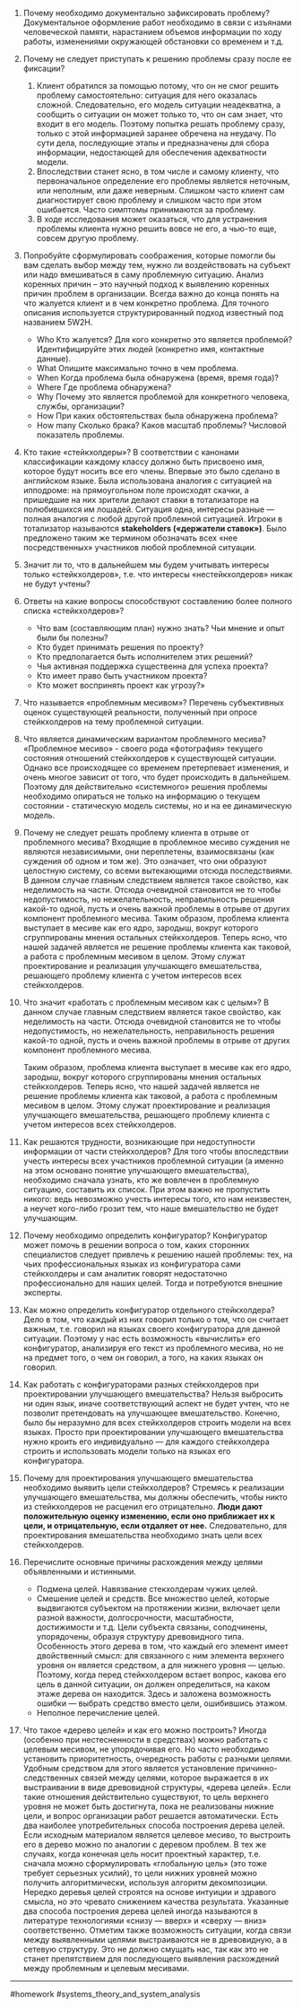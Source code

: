 1. Почему необходимо документально зафиксировать проблему?
	Документальное оформление работ необходимо в связи с изъянами человеческой памяти, нарастанием объемов информации по ходу работы, изменениями окружающей обстановки со временем и т.д.
1. Почему не следует приступать к решению проблемы сразу после ее фиксации?
    1. Клиент обратился за помощью потому, что он не смог решить проблему самостоятельно: ситуация для него оказалась сложной. Следовательно, его модель ситуации неадекватна, а сообщить о ситуации он может только то, что он сам знает, что входит в его модель. Поэтому попытка решать проблему сразу, только с этой информацией заранее обречена на неудачу. По сути дела, последующие этапы и предназначены для сбора информации, недостающей для обеспечения адекватности модели.
    2. Впоследствии станет ясно, в том числе и самому клиенту, что первоначальное определение его проблемы является неточным, или неполным, или даже неверным. Слишком часто клиент сам диагностирует свою проблему и слишком часто при этом ошибается. Часто симптомы принимаются за проблему. 
    3. В ходе исследования может оказаться, что для устранения проблемы клиента нужно решить вовсе не его, а чью-то еще, совсем другую проблему.
2. Попробуйте сформулировать соображения, которые помогли бы вам сделать выбор между тем, нужно ли воздействовать на субъект или надо вмешиваться в саму проблемную ситуацию.
	Анализ коренных причин – это научный подход к выявлению коренных причин проблем в организации.
	Всегда важно до конца понять на что жалуется клиент и в чем конкретно проблема. Для точного описания используется структурированный подход известный под названием 5W2H.
    - Who Кто жалуется? Для кого конкретно это является проблемой? Идентифицируйте этих людей (конкретно имя, контактные данные).
    - What Опишите максимально точно в чем проблема.
    - When Когда проблема была обнаружена (время, время года)?
    - Where Где проблема обнаружена?
    - Why Почему это является проблемой для конкретного человека, службы, организации?
    - How При каких обстоятельствах была обнаружена проблема?
    - How many Сколько брака? Каков масштаб проблемы? Числовой показатель проблемы.
1. Кто такие «стейкхолдеры»?
    В соответствии с канонами классификации каждому классу должно быть присвоено имя, которое будут носить все его члены. Впервые это было сделано в английском языке. Была использована аналогия с ситуацией на ипподроме: на прямоугольном поле происходят скачки, а пришедшие на них зрители делают ставки в тотализаторе на полюбившихся им лошадей. Ситуация одна, интересы разные — полная аналогия с любой другой проблемной ситуацией. Игроки в тотализатор называются **stakeholders («держатели ставок»)**. Было предложено таким же термином обозначать всех «нее посредственных» участников любой проблемной ситуации.
5. Значит ли то, что в дальнейшем мы будем учитывать интересы только «стейкхолдеров», т.е. что интересы «нестейкхолдеров» никак не будут учтены?
6. Ответы на какие вопросы способствуют составлению более полного списка «стейкхолдеров»?
     - Что вам (составляющим план) нужно знать? Чьи мнение и опыт были бы полезны?
    - Кто будет принимать решения по проекту?
    - Кто предполагается быть исполнителем этих решений?
     - Чья активная поддержка существенна для успеха проекта?
     - Кто имеет право быть участником проекта?
     - Кто может воспринять проект как угрозу?»
7. Что называется «проблемным месивом»?
    Перечень субъективных оценок существующей реальности, полученный при опросе стейкхолдеров на тему проблемной ситуации.
8. Что является динамическим вариантом проблемного месива?
    «Проблемное месиво» - своего рода «фотография» текущего состояния отношений стейкхолдеров к существующей ситуации. Однако все происходящее со временем претерпевает изменения, и очень многое зависит от того, что будет происходить в дальнейшем. Поэтому для действительно «системного» решения проблемы необходимо опираться не только на информацию о текущем состоянии - статическую модель системы, но и на ее динамическую модель.
9. Почему не следует решать проблему клиента в отрыве от проблемного месива?
    Входящие в проблемное месиво суждения не являются независимыми, они переплетены, взаимосвязаны (как суждения об одном и том же). Это означает, что они образуют целостную систему, со всеми вытекающими отсюда последствиями.
    В данном случае главным следствием является такое свойство, как неделимость на части. Отсюда очевидной становится не то чтобы недопустимость, но нежелательность, неправильность решения какой-то одной, пусть и очень важной проблемы в отрыве от других компонент проблемного месива.
    Таким образом, проблема клиента выступает в месиве как его ядро, зародыш, вокруг которого сгруппированы мнения остальных стейкхолдеров. Теперь ясно, что нашей задачей является не решение проблемы клиента как таковой, а работа с проблемным месивом в целом. Этому служат проектирование и реализация улучшающего вмешательства, решающего проблему клиента с учетом интересов всех стейкхолдеров.
10. Что значит «работать с проблемным месивом как с целым»?
    В данном случае главным следствием является такое свойство, как неделимость на части. Отсюда очевидной становится не то чтобы недопустимость, но нежелательность, неправильность решения какой-то одной, пусть и очень важной проблемы в отрыве от других компонент проблемного месива.
	
	Таким образом, проблема клиента выступает в месиве как его ядро, зародыш, вокруг которого сгруппированы мнения остальных стейкхолдеров. Теперь ясно, что нашей задачей является не решение проблемы клиента как таковой, а работа с проблемным месивом в целом. Этому служат проектирование и реализация улучшающего вмешательства, решающего проблему клиента с учетом интересов всех стейкхолдеров.
1. Как решаются трудности, возникающие при недоступности информации от части стейкхолдеров?
    Для того чтобы впоследствии учесть интересы всех участников проблемной ситуации (а именно на этом основано понятие улучшающего вмешательства), необходимо сначала узнать, кто же вовлечен в проблемную ситуацию, составить их список. При этом важно не пропустить никого: ведь невозможно учесть интересы того, кто нам неизвестен, а неучет кого-либо грозит тем, что наше вмешательство не будет улучшающим.
1. Почему необходимо определить конфигуратор?
    Конфигуратор может помочь в решении вопроса о том, каких сторонних специалистов следует привлечь к решению нашей проблемы: тех, на чьих профессиональных языках из конфигуратора сами стейкхолдеры и сам аналитик говорят недостаточно профессионально для наших целей. Тогда и потребуются внешние эксперты.
13. Как можно определить конфигуратор отдельного стейкхолдера?
    Дело в том, что каждый из них говорил только о том, что он считает важным, т.е. говорил на языках своего конфигуратора для данной ситуации. Поэтому у нас есть возможность «вычислить» его конфигуратор, анализируя его текст из проблемного месива, но не на предмет того, о чем он говорил, а того, на каких языках он говорил.
14. Как работать с конфигураторами разных стейкхолдеров при проектировании улучшающего вмешательства?
    Нельзя выбросить ни один язык, иначе соответствующий аспект не будет учтен, что не позволит претендовать на улучшающее вмешательство. Конечно, было бы неразумно для всех стейкхолдеров строить модели на всех языках. Просто при проектировании улучшающего вмешательства нужно кроить его индивидуально — для каждого стейкхолдера строить и использовать модели только на языках его конфигуратора.
15. Почему для проектирования улучшающего вмешательства необходимо выявить цели стейкхолдеров?
    Стремясь к реализации улучшающего вмешательства, мы должны обеспечить, чтобы никто из стейкхолдеров не расценил его отрицательно. **Люди дают положительную оценку изменению, если оно приближает их к цели, и отрицательную, если отдаляет от нее.** Следовательно, для проектирования вмешательства необходимо знать цели всех стейкхолдеров.
16. Перечислите основные причины расхождения между целями объявленными и истинными.
    - Подмена целей. Навязвание стекхолдерам чужих целей.
    - Смешение целей и средств. Все множество целей, которые выдвигаются субъектом на протяжении жизни, включает цели разной важности, долгосрочности, масштабности, достижимости и т.д. Цели субъекта связаны, соподчинены, упорядочены, образуя структуру древовидного типа. Особенность этого дерева в том, что каждый его элемент имеет двойственный смысл: для связанного с ним элемента верхнего уровня он является средством, а для нижнего уровня — целью. Поэтому, когда перед стейкхолдером встает вопрос, какова его цель в данной ситуации, он должен определиться, на каком этаже дерева он находится. Здесь и заложена возможность ошибки — выбрать средство вместо цели, ошибившись этажом.
    - Неполное перечисление целей.
1. Что такое «дерево целей» и как его можно построить?
    Иногда (особенно при нестесненности в средствах) можно работать с целевым месивом, не упорядочивая его. Но часто необходимо установить приоритетность, очередность работы с разными целями. Удобным средством для этого является установление причинно-следственных связей между целями, которое выражается в их выстраивании в виде древовидной структуры, «дерева целей». Если такие отношения действительно существуют, то цель верхнего уровня не может быть достигнута, пока не реализованы нижние цели, и вопрос организации работ решается автоматически.
    Есть два наиболее употребительных способа построения дерева целей. Если исходным материалом является целевое месиво, то выстроить его в дерево можно по аналогии с деревом проблем. В тех же случаях, когда конечная цель носит проектный характер, т.е. сначала можно сформулировать «глобальную цель» (это тоже требует серьезных усилий), то цели нижних уровней можно получить алгоритмически, используя алгоритм декомпозиции. Нередко деревья целей строятся на основе интуиции и здравого смысла, но это чревато снижением качества результата. Указанные два способа построения дерева целей иногда называются в литературе технологиями «снизу — вверх» и «сверху — вниз» соответственно.
    Отметим также возможность ситуации, когда связи между выявленными целями выстраиваются не в древовидную, а в сетевую структуру. Это не должно смущать нас, так как это не станет препятствием для последующего выявления расхождений между проблемным и целевым месивами.

---
#homework #systems_theory_and_system_analysis 